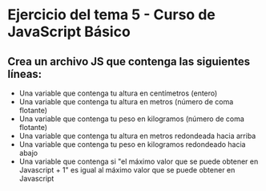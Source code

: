# Ejercicio del tema 5 - Curso de JavaScript Básico

## Crea un archivo JS que contenga las siguientes líneas:

- Una variable que contenga tu altura en centímetros (entero)
- Una variable que contenga tu altura en metros (número de coma flotante)
- Una variable que contenga tu peso en kilogramos (número de coma flotante)
- Una variable que contenga tu altura en metros redondeada hacia arriba
- Una variable que contenga tu peso en kilogramos redondeado hacia abajo
- Una variable que contenga si "el máximo valor que se puede obtener en Javascript + 1" 
  es igual al máximo valor que se puede obtener en Javascript
